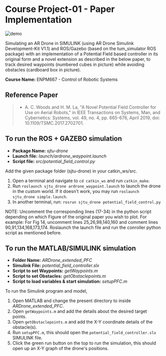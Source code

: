 # Course Project-01 - Paper Implementation 

![demo](https://user-images.githubusercontent.com/40534801/151639164-909a1503-9f8e-48d6-ac33-d00f5e5bf01e.jpg)

Simulating an AR Drone in SIMULINK (using AR Drone Simulink Development-Kit V1.1) and ROS/Gazebo (based on the tum_simulator ROS package) with an implementation of a Potential Field based controller in its original form and a novel extension as described in the below paper, to track desired waypoints (numbered cubes in picture) while avoiding obstacles (cardboard box in picture).

**Course Name:** ENPM667 - Control of Robotic Systems

## Reference Paper 
<!-- > - **Title:** _A Novel Potential Field Controller for Use on Aerial Robots_ -->
<!-- > - **Authors:** _Alexander C. Woods_ and _Hung M. La_, _Senior Member, IEEE_ -->
> * A. C. Woods and H. M. La, "A Novel Potential Field Controller for Use on Aerial Robots," in IEEE Transactions on Systems, Man, and Cybernetics: Systems, vol. 49, no. 4, pp. 665-676, April 2019, doi: 10.1109/TSMC.2017.2702701.

## To run the ROS + GAZEBO simulation 

- **Package Name:** _sjtu-drone_
- **Launch file:** _launch/ardrone_waypoint.launch_
- **Script file:** _src/potential_field_control.py_


Add the given package folder (sjtu-drone) in your catkin_ws/src.

1. Open a terminal and navigate to `cd catkin_ws` and run `catkin_make`.
2. Run `roslaunch sjtu_drone ardrone_waypoint.launch` to launch the drone in the custom world. If it doesn't work, you may run `roslaunch sjtu_drone simple.launch`.
3. In another terminal, run:  `rosrun sjtu_drone potential_field_control.py`

NOTE: Uncomment the corresponding lines (17-34) in the python script depending on which Figure of the original paper you wish to plot.
For example: For Fig 14, uncomment lines 25,26,98,140,160 and comment lines 90,91,134,168,173,174. Roslaunch the launch file and run the conroller python script as mentioned before. 



## To run the MATLAB/SIMULINK simulation

- **Folder Name:** _ARDrone_extended_PFC_
- **Simulink File:** _potential_field_controller.slx_
- **Script to set Waypoints:** _getWaypoints.m_
- **Script to set Obstacles:** _getObstaclepoints.m_
- **Script to load variables & start simulation:** _setupPFC.m_


To run the Simulink program and model,

1. Open MATLAB and change the present directory to inside _ARDrone_extended_PFC_.
2. Open `getWaypoints.m` and add the details about the desired target points.
3. Open `getObstaclepoints.m` and add the X-Y coordinate details of the obstacle(s).
4. Run `setupPFC.m`, this should open the `potential_field_controller.slx` SIMULINK file.
5. Click the green run button on the top to run the simulation, this should open up an X-Y graph of the drone's positions.


<!-- # About sjtu_drone # -->

<!-- Gazebo-9 and Ubuntu 18.04 compatible SJTU Drone package

sjtu_drone is a quadrotor simulation program forked from ['tum_simulator'] (http://wiki.ros.org/tum_simulator) , which is developed with ROS + Gazebo. It is used for testing visual SLAM algorithms aiding with different sensors, such as IMU, sonar range finder and laser range finder. Here by 'sjtu', it means Shanghai Jiao Tong University. Currently, this program is used for testing algorithms for [UAV contest in SJTU](http://mediasoc.sjtu.edu.cn/wordpress)

# Requirements #
This package is compatible with ROS Melodic version (Ubuntu 18.04). Existing versions on the internet support at most until Gazebo 7. After Gazebo 8.0, the API has gone significant changes; therefore, it was necessary to adapt the package to Gazebo 8.0+ API. As the default version of Gazebo coming with ROS Melodic is 7.0, it is suggested that do not use the full installation but the desktop installation.
```
$ sudo apt-get install ros-melodic-desktop
```
# Download and Compiling #
```
$ cd <catkin_ws>/src
$ git clone https://github.com/tahsinkose/sjtu-drone.git
$ cd <catkin_ws>
$ catkin build
```

Here <catkin_ws> is the path of the catkin workspace. Please refer to the [tutorial](http://wiki.ros.org/ROS/Tutorials) about how to create a catkin workspace in ROS.

# Run
The simplest way is calling after you have built the workspace successfully.

```
$ cd <where you check out the code>
$ source devel/setup.bash
$ roslaunch sjtu_drone simple.launch
```
# Running with keyboard
In second terminal:

```
$ rosrun sjtu_drone drone_keyboard
```


# Read sensor data from ROS topics #
One can use [rqt_gui](http://wiki.ros.org/rqt_gui) to have an extensive amount of utilities for topic visualization and manipulation. Some of the useful topics reside below.
```
forward looking camera :  /drone/front_camera/image_raw
downward looking camera: /drone/down_camera/image_raw
sonar data:  /drone/sonar
laser range data: /drone/laser
``` -->
